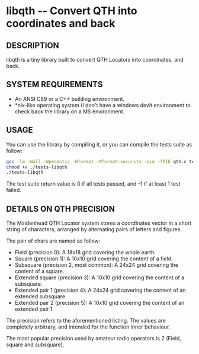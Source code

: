libqth -- Convert QTH into coordinates and back
===============================================

## DESCRIPTION

libqth is a tiny library built to convert QTH Locators into coordinates, and back.

## SYSTEM REQUIREMENTS

 - An ANSI C89 or a C++ building environment.
 - *nix-like operating system (I don't have a windows devlt environment to check back the library on a MS environment.

## USAGE

You can use the library by compiling it, or you can compile the tests suite as follow:

```bash
gcc -lm -Wall -Wpedantic -Wformat -Wformat-security -pie -fPIE qth.c testmain.c -o tests-libqth
chmod +x ./tests-libqth
./tests-libqth
```

The test suite return value is 0 if all tests passed, and -1 if at least 1 test failed.

## DETAILS ON QTH PRECISION

The Maidenhead QTH Locator system stores a coordinates vector in a short string of characters, arranged by alternating pairs of letters and figures.

The pair of chars are named as follow:
 * Field (precision 0): A 18x18 grid covering the whole earth. 
 * Square (precision 1): A 10x10 grid covering the content of a field.
 * Subsquare (precision 2, most common): A 24x24 grid covering the content of a square.
 * Extended square (precision 3): A 10x10 grid covering the content of a subsquare.
 * Extended pair 1 (precision 4): A 24x24 grid covering the content of an extended subsquare.
 * Extended pair 2 (precision 5): A 10x10 grid covering the content of an extended pair 1.

The precision refers to the aforementioned listing. The values are completely arbitrary, and intended for the function inner behaviour.

The most popular precision used by amateur radio operators is 2 (Field, square and subsquare).
